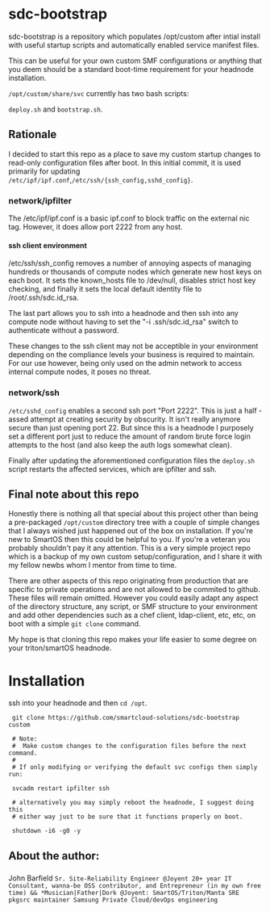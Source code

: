 # sdc-bootstrap

 sdc-bootstrap is a repository which populates /opt/custom after intial install
 with useful startup scripts and automatically enabled service manifest files.
 
 This can be useful for your own custom SMF configurations or anything that you
 deem should be a standard boot-time requirement for your headnode installation.

 `/opt/custom/share/svc` currently has two bash scripts:
 
 `deploy.sh` and `bootstrap.sh`. 

## Rationale

 I decided to start this repo as a place to save my custom startup changes to 
 read-only configuration files after boot. In this initial commit, it is used
 primarily for updating `/etc/ipf/ipf.conf`,`/etc/ssh/{ssh_config,sshd_config}`.

### network/ipfilter

 The /etc/ipf/ipf.conf is a basic ipf.conf to block traffic on the external nic
 tag. However, it does allow port 2222 from any host. 

#### ssh client environment 
 /etc/ssh/ssh_config removes a number of annoying aspects of managing hundreds
 or thousands of compute nodes which generate new host keys on each boot. It
 sets the known_hosts file to /dev/null, disables strict host key checking, and
 finally it sets the local default identity file to /root/.ssh/sdc.id_rsa. 
 
 The last part allows you to ssh into a headnode and then ssh into any compute
 node without having to set the "-i .ssh/sdc.id_rsa" switch to authenticate 
 without a password. 

 These changes to the ssh client may not be acceptible in your environment 
 depending on the compliance levels your business is required to maintain. 
 For our use however, being only used on the admin network to access internal
 compute nodes, it poses no threat. 

### network/ssh 
 `/etc/sshd_config` enables a second ssh port "Port 2222". This is just a half
 -assed attempt at creating security by obscurity. It isn't really anymore
 secure than just opening port 22. But since this is a headnode I purposely set
 a different port just to reduce the amount of random brute force login attempts
 to the host (and also keep the auth logs somewhat clean). 
 
 Finally after updating the aforementioned configuration files the `deploy.sh`
 script restarts the affected services, which are ipfilter and ssh.

## Final note about this repo
 Honestly there is nothing all that special about this project other than being
 a pre-packaged `/opt/custom` directory tree with a couple of simple changes that 
 I always wished just happened out of the box on installation. If you're new to 
 SmartOS then this could be helpful to you. If you're a veteran you probably 
 shouldn't pay it any attention. This is a very simple project repo which is a 
 backup of my own custom setup/configuration, and I share it with my fellow 
 newbs whom I mentor from time to time.

 There are other aspects of this repo originating from production that are 
 specific to private operations and are not allowed to be commited to github.
 These files will remain omitted. However you could easily adapt any aspect of
 the directory structure, any script, or SMF structure to your environment and 
 add other dependencies such as a chef client, ldap-client, etc, etc, on boot 
 with a simple `git clone` command.
 
 My hope is that cloning this repo makes your life easier to some degree on
 your triton/smartOS headnode.

# Installation

 ssh into your headnode and then `cd /opt`.

```
 git clone https://github.com/smartcloud-solutions/sdc-bootstrap custom
 
 # Note:
 #  Make custom changes to the configuration files before the next command.
 # 
 # If only modifying or verifying the default svc configs then simply run:
 
 svcadm restart ipfilter ssh

 # alternatively you may simply reboot the headnode, I suggest doing this
 # either way just to be sure that it functions properly on boot. 
 
 shutdown -i6 -g0 -y
```
 
## About the author:

###
 John Barfield
  `Sr. Site-Reliability Engineer @Joyent
   20+ year IT Consultant, wanna-be OSS contributor, and Entrepreneur (in my own
   free time) && *Musician|Father|Dork
  @Joyent:
   SmartOS/Triton/Manta SRE
   pkgsrc maintainer
   Samsung Private Cloud/devOps engineering`
